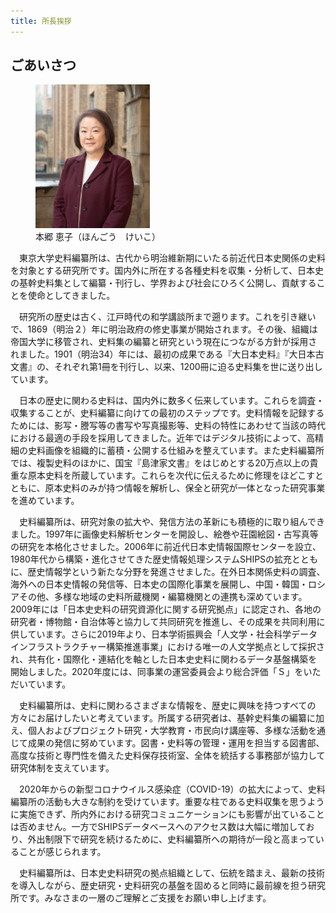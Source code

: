 ```yaml
---
title: 所長挨拶
---
```


<h2 class="h03">ごあいさつ</h2>

<figure class="mb1">
    <img
        width="183"
        src="/assets/img/about/mes_img01.jpeg"
        alt="本郷 恵子 / Keiko Hongo"
    />
    <figcaption>本郷 恵子（ほんごう　けいこ）</figcaption>
</figure>

　東京大学史料編纂所は、古代から明治維新期にいたる前近代日本史関係の史料を対象とする研究所です。国内外に所在する各種史料を収集・分析して、日本史の基幹史料集として編纂・刊行し、学界および社会にひろく公開し、貢献することを使命としてきました。

　研究所の歴史は古く、江戸時代の和学講談所まで遡ります。これを引き継いで、1869（明治２）年に明治政府の修史事業が開始されます。その後、組織は帝国大学に移管され、史料集の編纂と研究という現在につながる方針が採用されました。1901（明治34）年には、最初の成果である『大日本史料』『大日本古文書』の、それぞれ第1冊を刊行し、以来、1200冊に迫る史料集を世に送り出しています。

　日本の歴史に関わる史料は、国内外に数多く伝来しています。これらを調査・収集することが、史料編纂に向けての最初のステップです。史料情報を記録するためには、影写・謄写等の書写や写真撮影等、史料の特性にあわせて当該の時代における最適の手段を採用してきました。近年ではデジタル技術によって、高精細の史料画像を組織的に蓄積・公開する仕組みを整えています。また史料編纂所では、複製史料のほかに、国宝『島津家文書』をはじめとする20万点以上の貴重な原本史料を所蔵しています。これらを次代に伝えるために修理をほどこすとともに、原本史料のみが持つ情報を解析し、保全と研究が一体となった研究事業を進めています。

　史料編纂所は、研究対象の拡大や、発信方法の革新にも積極的に取り組んできました。1997年に画像史料解析センターを開設し、絵巻や荘園絵図・古写真等の研究を本格化させました。2006年に前近代日本史情報国際センターを設立、1980年代から構築・進化させてきた歴史情報処理システムSHIPSの拡充とともに、歴史情報学という新たな分野を発進させました。在外日本関係史料の調査、海外への日本史情報の発信等、日本史の国際化事業を展開し、中国・韓国・ロシアその他、多様な地域の史料所蔵機関・編纂機関との連携も深めています。2009年には「日本史史料の研究資源化に関する研究拠点」に認定され、各地の研究者・博物館・自治体等と協力して共同研究を推進し、その成果を共同利用に供しています。さらに2019年より、日本学術振興会「人文学・社会科学データインフラストラクチャー構築推進事業」における唯一の人文学拠点として採択され、共有化・国際化・連結化を軸とした日本史史料に関わるデータ基盤構築を開始しました。2020年度には、同事業の運営委員会より総合評価「Ｓ」をいただいています。

　史料編纂所は、史料に関わるさまざまな情報を、歴史に興味を持つすべての方々にお届けしたいと考えています。所属する研究者は、基幹史料集の編纂に加え、個人およびプロジェクト研究・大学教育・市民向け講座等、多様な活動を通じて成果の発信に努めています。図書・史料等の管理・運用を担当する図書部、高度な技術と専門性を備えた史料保存技術室、全体を統括する事務部が協力して研究体制を支えています。

　2020年からの新型コロナウイルス感染症（COVID-19）の拡大によって、史料編纂所の活動も大きな制約を受けています。重要な柱である史料収集を思うように実施できず、所内外における研究コミュニケーションにも影響が出ていることは否めません。一方でSHIPSデータベースへのアクセス数は大幅に増加しており、外出制限下で研究を続けるために、史料編纂所への期待が一段と高まっていることが感じられます。

　史料編纂所は、日本史史料研究の拠点組織として、伝統を踏まえ、最新の技術を導入しながら、歴史研究・史料研究の基盤を固めると同時に最前線を担う研究所です。みなさまの一層のご理解とご支援をお願い申し上げます。
